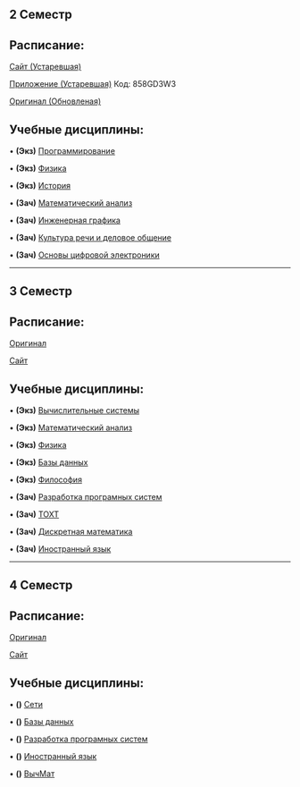 ## 2 Семестр

## Расписание:

[Сайт (Устаревшая)](https://smart-timetable.app/share.html?code=5X3GSNL6)

[Приложение (Устаревшая)](https://smart-timetable.app/download) Код: 858GD3W3

[Оригинал (Обновленая)](https://github.com/DMN902/SpbGTI/blob/main/File/1%20курс%204%20ф-т.pdf)

## Учебные дисциплины:

• **(Экз)** [Программирование](https://github.com/DMN902/SpbGTI/blob/main/Subjects/Programming.md)

• **(Экз)** [Физика](https://github.com/DMN902/SpbGTI/blob/main/Subjects/physics.md)

• **(Экз)** [История](https://github.com/DMN902/SpbGTI/blob/main/Subjects/History.md)

• **(Зач)** [Математический анализ](https://github.com/DMN902/SpbGTI/blob/main/Предметы/Math.md)

• **(Зач)** [Инженерная графика](https://github.com/DMN902/SpbGTI/blob/main/Subjects/EngineeringGraphics.md)

• **(Зач)** [Культура речи и деловое общение](https://github.com/DMN902/SpbGTI/blob/main/Subjects/CultureOfSpeech.md)

• **(Зач)** [Основы цифровой электроники](https://github.com/DMN902/SpbGTI/blob/main/Subjects/OCE.md)

********************************************

## 3 Семестр

## Расписание:

[Оригинал](https://github.com/DMN902/SpbGTI/blob/main/File/2%20курс%204%20ф-т.jpg)

[Сайт](https://smart-timetable.app/share.html?code=YW11Y833)

## Учебные дисциплины:

• **(Экз)** [Вычислительные системы](https://github.com/DMN902/SpbGTI/blob/main/Subjects/3sem/ComputingSystems.md)

• **(Экз)** [Математический анализ](https://github.com/DMN902/SpbGTI/blob/main/Предметы/Math.md)

• **(Экз)** [Физика](https://github.com/DMN902/SpbGTI/blob/main/Subjects/physics.md)

• **(Экз)** [Базы данных](https://github.com/DMN902/SpbGTI/blob/main/Subjects/3sem/Databases.md)

• **(Экз)** [Философия](https://github.com/DMN902/SpbGTI/blob/main/Subjects/3sem/Philosophy.md)

• **(Зач)** [Разработка програмных систем](https://github.com/DMN902/SpbGTI/blob/main/Subjects/3sem/RPS.md)

• **(Зач)** [ТОХТ](https://github.com/DMN902/SpbGTI/blob/main/Subjects/3sem/OHT.md)

• **(Зач)** [Дискретная математика](https://github.com/DMN902/SpbGTI/blob/main/Subjects/3sem/DMath.md)

• **(Зач)** [Иностранный язык](https://github.com/DMN902/SpbGTI/blob/main/Subjects/3sem/English.md)

********************************************

## 4 Семестр

## Расписание:

[Оригинал](https://github.com/DMN902/SpbGTI/blob/main/File/2%20курс%204%20ф-т.jpg)

[Сайт](https://smart-timetable.app/share.html?code=YW11Y833)

## Учебные дисциплины:

• **()** [Сети](https://github.com/DMN902/SpbGTI/blob/main/Subjects/3sem/ComputingSystems.md)

• **()** [Базы данных](https://github.com/DMN902/SpbGTI/blob/main/Subjects/3sem/Databases.md)

• **()** [Разработка програмных систем](https://github.com/DMN902/SpbGTI/blob/main/Subjects/3sem/RPS.md)

• **()** [Иностранный язык](https://github.com/DMN902/SpbGTI/blob/main/Subjects/3sem/English.md)

• **()** [ВычМат](https://github.com/DMN902/SpbGTI/blob/main/Subjects/4sem/ComputationalMathematics.md)


